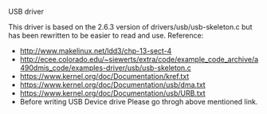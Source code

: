 
 USB driver 
 
 This driver is based on the 2.6.3 version of drivers/usb/usb-skeleton.c
 but has been rewritten to be easier to read and use.
 Reference:  	
 * http://www.makelinux.net/ldd3/chp-13-sect-4
 * http://ecee.colorado.edu/~siewerts/extra/code/example_code_archive/a490dmis_code/examples-driver/usb/usb-skeleton.c
 * https://www.kernel.org/doc/Documentation/kref.txt
 * https://www.kernel.org/doc/Documentation/usb/dma.txt
 * https://www.kernel.org/doc/Documentation/usb/URB.txt
 * Before writing USB Device drive Please go throgh above mentioned link. 

